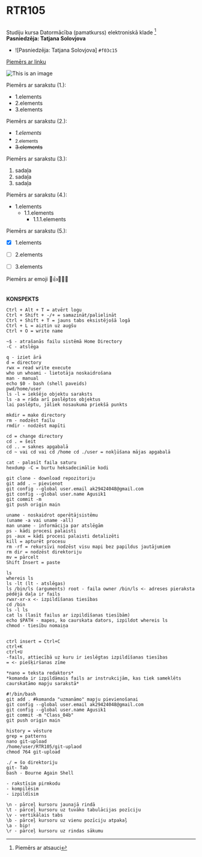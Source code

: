 # RTR105
## 
Studiju kursa Datormācība (pamatkurss) elektroniskā klade  [^1]   
**Pasniedzēja: Tatjana Solovjova**  
- ![Pasniedzēja: Tatjana Solovjova] `#f03c15`  

[Piemērs ar linku](https://docs.github.com/en/get-started/writing-on-github)  

![This is an image](https://www.rtu.lv/writable/public_files/b_RTU_etf50.jpg)

Piemērs ar sarakstu (1.):
- 1.elements
- 2.elements
- 3.elements  
  
Piemērs ar sarakstu (2.):
* *1.elements*
* <sub>2.elements</sub>
* ~~3.elements~~

Piemērs ar sarakstu (3.):
1. sadaļa
2. sadaļa
3. sadaļa

Piemērs ar sarakstu (4.):
* 1.elements
  * 1.1.elements
    * 1.1.1.elements

Piemērs ar sarakstu (5.):
- [x] 1.elements
- [ ] 2.elements
- [ ] 3.elements


Piemērs ar emoji 😬:+1::watermelon::brain::relieved:

[^1]: Piemērs ar atsauci 

##
**KONSPEKTS**
```
Ctrl + Alt + T = atvērt logu  
Ctrl + Shift + -/+ = samazināt/palielināt  
Ctrl + Shift + T = jauns tabs eksistējošā logā  
Ctrl + L = aiztin uz augšu  
Ctrl + O = write name  
```
```
~$ - atrašanās failu sistēmā Home Directory  
-C - atslēga  
```
```
q - iziet ārā  
d = directory  
rwx = read write execute  
who un whoami - lietotāja noskaidrošana  
man - manual  
echo $0 - bash (shell paveids)    
pwd/home/user  
ls -l = iekšējo objektu saraksts  
ls -a = rāda arī paslēptos objektus  
lai paslēptu, jāliek nosaukuma priekšā punkts  
```
```
mkdir = make directory  
rm - nodzēst failu  
rmdir - nodzēst mapīti  
```
```
cd = change directory  
cd . = šeit  
cd .. = saknes apgabalā  
cd ~ vai cd vai cd /home cd ./user = nokļūšana mājas apgabalā  
```
```
cat - palasīt faila saturu  
hexdump -C = burtu heksadecimālie kodi  
```
```
git clone - download repozitoriju  
git add . – pievienot  
git config --global user.email ak29424048@gmail.com  
git config --global user.name Agusik1  
git commit -m  
git push origin main    
```
```
uname - noskaidrot operētājsistēmu 
(uname -a vai uname -all)  
man uname - informācija par atslēgām    
ps - kādi procesi palaisti  
ps -aux = kādi procesi palaisti detalizēti  
kill = apturēt procesu  
rm -rf = rekursīvi nodzēst visu mapi bez papildus jautājumiem  
rm dir = nodzēst direktoriju  
mv = pārcelt  
Shift Insert = paste  
```
```
ls 
whereis ls  
ls -lt (lt - atslēgas)  
ls /bin/ls (arguments) root - faila owner /bin/ls <- adreses pieraksta pēdējā daļa ir fails  
rwxr-xr-x <- izpildīšanas tiesības  
cd /bin  
ls -l ls   
cat ls (lasīt failus ar izpildīšanas tiesībām)  
echo $PATH - mapes, ko caurskata dators, izpildot whereis ls  
chmod - tiesību nomaiņa  


ctrl insert = Ctrl+C  
ctrl+K  
ctrl+U  
-fails, attiecībā uz kuru ir ieslēgtas izpildīšanas tiesības  
= <- piešķiršanas zīme  
```
```
*nano = teksta redaktors*    
*komanda ir izpildāmais fails ar instrukcijām, kas tiek sameklēts caurskatāmo mapju sarakstā*  
```
```
#!/bin/bash  
git add . #komanda "uzmanāmo" mapju pievienošanai  
git config --global user.email ak29424048@gmail.com    
git config --global user.name Agusik1  
git commit -m "Class_04b"  
git push origin main  
```
```
history = vēsture  
grep = patterns  
nano git-upload  
/home/user/RTR105/git-uplaod  
chmod 764 git-upload  
```
```
./ = šo direktoriju  
git- Tab  
bash - Bourne Again Shell  

- rakstīsim pirmkodu
- kompilēsim
- izpildīsim
```
```
\n - pārceļ kursoru jaunajā rindā  
\t - pārceļ kursoru uz tuvāko tabulācijas pozīciju  
\v - vertikālais tabs  
\b - pārceļ kursoru uz vienu pozīciju atpakaļ  
\a - bip!  
\r - pārceļ kursoru uz rindas sākumu  
```





